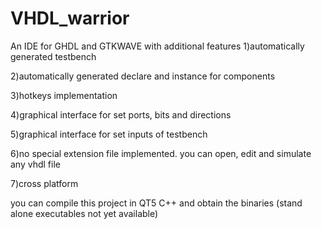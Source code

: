 # VHDL_warrior
An IDE for GHDL and GTKWAVE with additional features
1)automatically generated testbench

2)automatically generated declare and instance for components

3)hotkeys implementation

4)graphical interface for set ports, bits and directions

5)graphical interface for set inputs of testbench

6)no special extension file implemented. you can open, edit and simulate any vhdl file

7)cross platform


you can compile this project in QT5 C++ and obtain the binaries (stand alone executables not yet available)


